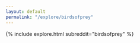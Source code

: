 ```yaml
---
layout: default
permalink: "/explore/birdsofprey"
---
```


{% include explore.html subreddit="birdsofprey" %}
